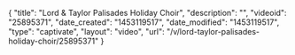 {
    "title": "Lord & Taylor Palisades Holiday Choir",
    "description": "",
    "videoid": "25895371",
    "date_created": "1453119517",
    "date_modified": "1453119517",
    "type": "captivate",
    "layout": "video",
    "url": "\/v\/lord-taylor-palisades-holiday-choir\/25895371"
}
